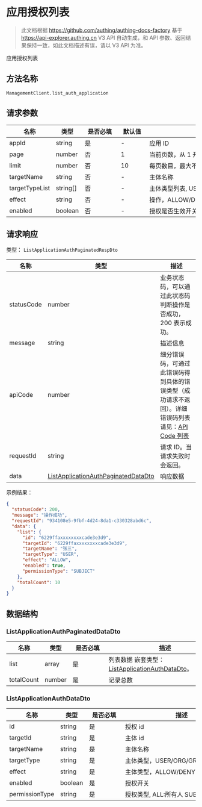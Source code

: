 # 应用授权列表

<!--
  警告⚠️：
  不要直接修改该文档，
  https://github.com/Authing/authing-docs-factory
  使用该项目进行生成
-->

<LastUpdated />

> 此文档根据 https://github.com/authing/authing-docs-factory 基于 https://api-explorer.authing.cn V3 API 自动生成，和 API 参数、返回结果保持一致，如此文档描述有误，请以 V3 API 为准。

应用授权列表

## 方法名称

`ManagementClient.list_auth_application`

## 请求参数

| 名称 | 类型 | <div style="width:80px">是否必填</div> | <div style="width:60px">默认值</div> | <div style="width:300px">描述</div> | <div style="width:200px">示例值</div> |
| ---- | ---- | ---- | ---- | ---- | ---- |
| appId | string | 是 | - | 应用 ID  | `5a597f35085a2000144a10ed` |
| page | number | 否 | 1 | 当前页数，从 1 开始  | `1` |
| limit | number | 否 | 10 | 每页数目，最大不能超过 50，默认为 10  | `10` |
| targetName | string | 否 | - | 主体名称  | `张三` |
| targetTypeList | string[] | 否 | - | 主体类型列表, USER/ORG/ROLE/GROUP  | `["USER","ORG"]` |
| effect | string | 否 | - | 操作，ALLOW/DENY  | `["ALLOW","DENY"]` |
| enabled | boolean | 否 | - | 授权是否生效开关,  | `true` |




## 请求响应

类型： `ListApplicationAuthPaginatedRespDto`

| 名称 | 类型 | 描述 |
| ---- | ---- | ---- |
| statusCode | number | 业务状态码，可以通过此状态码判断操作是否成功，200 表示成功。 |
| message | string | 描述信息 |
| apiCode | number | 细分错误码，可通过此错误码得到具体的错误类型（成功请求不返回）。详细错误码列表请见：[API Code 列表](https://api-explorer.authing.cn/?tag=group/%E5%BC%80%E5%8F%91%E5%87%86%E5%A4%87#tag/%E5%BC%80%E5%8F%91%E5%87%86%E5%A4%87/%E9%94%99%E8%AF%AF%E5%A4%84%E7%90%86/apiCode) |
| requestId | string | 请求 ID。当请求失败时会返回。 |
| data | <a href="#ListApplicationAuthPaginatedDataDto">ListApplicationAuthPaginatedDataDto</a> | 响应数据 |



示例结果：

```json
{
  "statusCode": 200,
  "message": "操作成功",
  "requestId": "934108e5-9fbf-4d24-8da1-c330328abd6c",
  "data": {
    "list": {
      "id": "6229ffaxxxxxxxxcade3e3d9",
      "targetId": "6229ffaxxxxxxxxcade3e3d9",
      "targetName": "张三",
      "targetType": "USER",
      "effect": "ALLOW",
      "enabled": true,
      "permissionType": "SUBJECT"
    },
    "totalCount": 10
  }
}
```

## 数据结构


### <a id="ListApplicationAuthPaginatedDataDto"></a> ListApplicationAuthPaginatedDataDto

| 名称 | 类型 | <div style="width:80px">是否必填</div> | <div style="width:300px">描述</div> | <div style="width:200px">示例值</div> |
| ---- |  ---- | ---- | ---- | ---- |
| list | array | 是 | 列表数据 嵌套类型：<a href="#ListApplicationAuthDataDto">ListApplicationAuthDataDto</a>。  |  |
| totalCount | number | 是 | 记录总数   |  `10` |


### <a id="ListApplicationAuthDataDto"></a> ListApplicationAuthDataDto

| 名称 | 类型 | <div style="width:80px">是否必填</div> | <div style="width:300px">描述</div> | <div style="width:200px">示例值</div> |
| ---- |  ---- | ---- | ---- | ---- |
| id | string | 是 | 授权 id   |  `6229ffaxxxxxxxxcade3e3d9` |
| targetId | string | 是 | 主体 id   |  `6229ffaxxxxxxxxcade3e3d9` |
| targetName | string | 是 | 主体名称   |  `张三` |
| targetType | string | 是 | 主体类型，USER/ORG/GROUP/ROLE   | USER |
| effect | string | 是 | 主体类型，ALLOW/DENY   | ALLOW |
| enabled | boolean | 是 | 授权开关   |  `true` |
| permissionType | string | 是 | 授权类型, ALL:所有人 SUBJECT:主体   | ALL |


